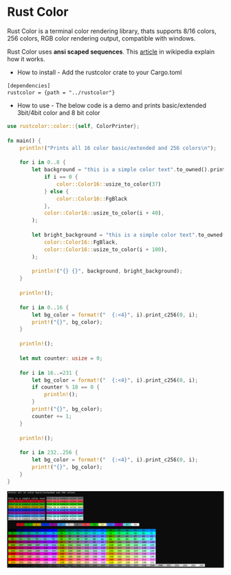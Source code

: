  # Rust Color
Rust Color is a terminal color rendering library,
thats supports 8/16 colors, 256 colors, RGB color
rendering output, compatible with windows.

Rust Color uses **ansi scaped sequences**. This [article](https://en.wikipedia.org/wiki/ANSI_escape_code) in
wikipedia explain how it works.

* How to install - Add the rustcolor crate to your Cargo.toml 
```
[dependencies]
rustcolor = {path = "../rustcolor"}
```

* How to use - The below code is a demo and prints basic/extended 3bit/4bit color and 8 bit color
```rust
use rustcolor::color::{self, ColorPrinter};

fn main() {
    println!("Prints all 16 color basic/extended and 256 colors\n");

    for i in 0..8 {
        let background = "this is a simple color text".to_owned().print_c16(
            if i == 0 {
                color::Color16::usize_to_color(37)
            } else {
                color::Color16::FgBlack
            },
            color::Color16::usize_to_color(i + 40),
        );

        let bright_background = "this is a simple color text".to_owned().print_c16(
            color::Color16::FgBlack,
            color::Color16::usize_to_color(i + 100),
        );

        println!("{} {}", background, bright_background);
    }

    println!();

    for i in 0..16 {
        let bg_color = format!("  {:<4}", i).print_c256(0, i);
        print!("{}", bg_color);
    }

    println!();

    let mut counter: usize = 0;

    for i in 16..=231 {
        let bg_color = format!("  {:<4}", i).print_c256(0, i);
        if counter % 18 == 0 {
            println!();
        }
        print!("{}", bg_color);
        counter += 1;
    }

    println!();

    for i in 232..256 {
        let bg_color = format!("  {:<4}", i).print_c256(0, i);
        print!("{}", bg_color);
    }
}
```

![color-demo](thumbs/color-demo.png)